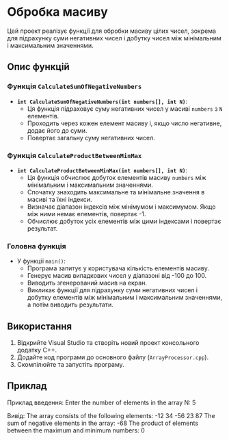 # Обробка масиву

Цей проект реалізує функції для обробки масиву цілих чисел, зокрема для підрахунку суми негативних чисел і добутку чисел між мінімальним і максимальним значеннями.

## Опис функцій

### Функція `CalculateSumOfNegativeNumbers`

- **`int CalculateSumOfNegativeNumbers(int numbers[], int N)`**:
  - Ця функція підраховує суму негативних чисел у масиві `numbers` з `N` елементів.
  - Проходить через кожен елемент масиву і, якщо число негативне, додає його до суми.
  - Повертає загальну суму негативних чисел.

### Функція `CalculateProductBetweenMinMax`

- **`int CalculateProductBetweenMinMax(int numbers[], int N)`**:
  - Ця функція обчислює добуток елементів масиву `numbers` між мінімальним і максимальним значеннями.
  - Спочатку знаходить максимальне та мінімальне значення в масиві та їхні індекси.
  - Визначає діапазон індексів між мінімумом і максимумом. Якщо між ними немає елементів, повертає -1.
  - Обчислює добуток усіх елементів між цими індексами і повертає результат.

### Головна функція

- У функції `main()`:
  - Програма запитує у користувача кількість елементів масиву.
  - Генерує масив випадкових чисел у діапазоні від -100 до 100.
  - Виводить згенерований масив на екран.
  - Викликає функції для підрахунку суми негативних чисел і добутку елементів між мінімальним і максимальним значеннями, а потім виводить результати.

## Використання

1. Відкрийте Visual Studio та створіть новий проект консольного додатку C++.
2. Додайте код програми до основного файлу (`ArrayProcessor.cpp`).
3. Скомпілюйте та запустіть програму.

## Приклад

Приклад введення:
Enter the number of elements in the array N: 5

Вивід:
The array consists of the following elements: -12 34 -56 23 87
The sum of negative elements in the array: -68
The product of elements between the maximum and minimum numbers: 0
